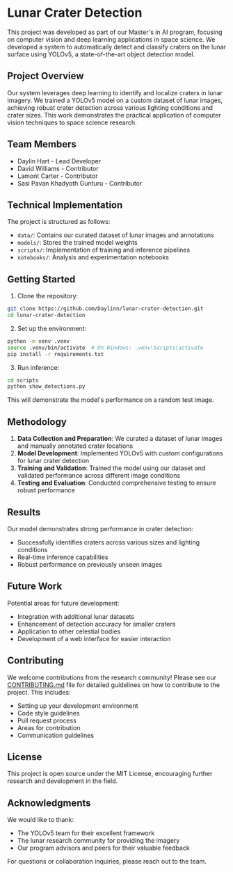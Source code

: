 # Lunar Crater Detection

This project was developed as part of our Master's in AI program, focusing on computer vision and deep learning applications in space science. We developed a system to automatically detect and classify craters on the lunar surface using YOLOv5, a state-of-the-art object detection model.

## Project Overview

Our system leverages deep learning to identify and localize craters in lunar imagery. We trained a YOLOv5 model on a custom dataset of lunar images, achieving robust crater detection across various lighting conditions and crater sizes. This work demonstrates the practical application of computer vision techniques to space science research.

## Team Members

- Daylin Hart - Lead Developer
- David Williams - Contributor
- Lamont Carter - Contributor
- Sasi Pavan Khadyoth Gunturu - Contributor

## Technical Implementation

The project is structured as follows:

- `data/`: Contains our curated dataset of lunar images and annotations
- `models/`: Stores the trained model weights
- `scripts/`: Implementation of training and inference pipelines
- `notebooks/`: Analysis and experimentation notebooks

## Getting Started

1. Clone the repository:

```bash
git clone https://github.com/Daylinn/lunar-crater-detection.git
cd lunar-crater-detection
```

2. Set up the environment:

```bash
python -m venv .venv
source .venv/bin/activate  # On Windows: .venv\Scripts\activate
pip install -r requirements.txt
```

3. Run inference:

```bash
cd scripts
python show_detections.py
```

This will demonstrate the model's performance on a random test image.

## Methodology

1. **Data Collection and Preparation**: We curated a dataset of lunar images and manually annotated crater locations
2. **Model Development**: Implemented YOLOv5 with custom configurations for lunar crater detection
3. **Training and Validation**: Trained the model using our dataset and validated performance across different image conditions
4. **Testing and Evaluation**: Conducted comprehensive testing to ensure robust performance

## Results

Our model demonstrates strong performance in crater detection:

- Successfully identifies craters across various sizes and lighting conditions
- Real-time inference capabilities
- Robust performance on previously unseen images

## Future Work

Potential areas for future development:

- Integration with additional lunar datasets
- Enhancement of detection accuracy for smaller craters
- Application to other celestial bodies
- Development of a web interface for easier interaction

## Contributing

We welcome contributions from the research community! Please see our [CONTRIBUTING.md](CONTRIBUTING.md) file for detailed guidelines on how to contribute to the project. This includes:

- Setting up your development environment
- Code style guidelines
- Pull request process
- Areas for contribution
- Communication guidelines

## License

This project is open source under the MIT License, encouraging further research and development in the field.

## Acknowledgments

We would like to thank:

- The YOLOv5 team for their excellent framework
- The lunar research community for providing the imagery
- Our program advisors and peers for their valuable feedback

For questions or collaboration inquiries, please reach out to the team.
